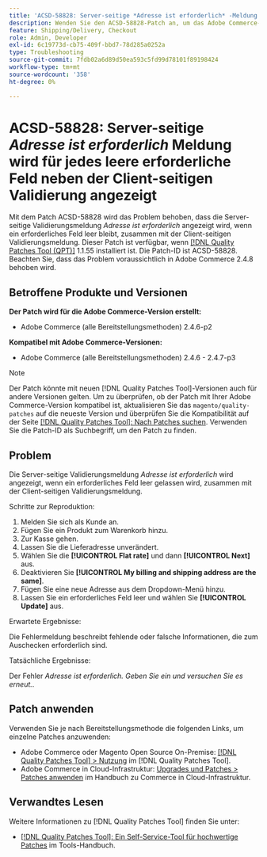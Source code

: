 ```yaml
---
title: 'ACSD-58828: Server-seitige *Adresse ist erforderlich* -Meldung wird für jedes leere erforderliche Feld neben der Client-seitigen Validierung angezeigt'
description: Wenden Sie den ACSD-58828-Patch an, um das Adobe Commerce-Problem zu beheben, bei dem die Server-seitige Validierungsmeldung *address is required* angezeigt wird, wenn ein erforderliches Feld leer gelassen wird, zusammen mit der Client-seitigen Validierungsmeldung.
feature: Shipping/Delivery, Checkout
role: Admin, Developer
exl-id: 6c19773d-cb75-409f-bbd7-78d285a0252a
type: Troubleshooting
source-git-commit: 7fdb02a6d89d50ea593c5fd99d78101f89198424
workflow-type: tm+mt
source-wordcount: '358'
ht-degree: 0%

---
```


# ACSD-58828: Server-seitige *Adresse ist erforderlich* Meldung wird für jedes leere erforderliche Feld neben der Client-seitigen Validierung angezeigt

Mit dem Patch ACSD-58828 wird das Problem behoben, dass die Server-seitige Validierungsmeldung *Adresse ist erforderlich* angezeigt wird, wenn ein erforderliches Feld leer bleibt, zusammen mit der Client-seitigen Validierungsmeldung. Dieser Patch ist verfügbar, wenn [[!DNL Quality Patches Tool (QPT)]](/help/tools/quality-patches-tool/quality-patches-tool-to-self-serve-quality-patches.md) 1.1.55 installiert ist. Die Patch-ID ist ACSD-58828. Beachten Sie, dass das Problem voraussichtlich in Adobe Commerce 2.4.8 behoben wird.

## Betroffene Produkte und Versionen

**Der Patch wird für die Adobe Commerce-Version erstellt:**
* Adobe Commerce (alle Bereitstellungsmethoden) 2.4.6-p2

**Kompatibel mit Adobe Commerce-Versionen:**
* Adobe Commerce (alle Bereitstellungsmethoden) 2.4.6 - 2.4.7-p3

>[!NOTE]
>
>Der Patch könnte mit neuen [!DNL Quality Patches Tool]-Versionen auch für andere Versionen gelten. Um zu überprüfen, ob der Patch mit Ihrer Adobe Commerce-Version kompatibel ist, aktualisieren Sie das `magento/quality-patches` auf die neueste Version und überprüfen Sie die Kompatibilität auf der Seite [[!DNL Quality Patches Tool]: Nach Patches suchen](https://experienceleague.adobe.com/tools/commerce-quality-patches/index.html?lang=de). Verwenden Sie die Patch-ID als Suchbegriff, um den Patch zu finden.

## Problem

Die Server-seitige Validierungsmeldung *Adresse ist erforderlich* wird angezeigt, wenn ein erforderliches Feld leer gelassen wird, zusammen mit der Client-seitigen Validierungsmeldung.

Schritte zur Reproduktion:

1. Melden Sie sich als Kunde an.
1. Fügen Sie ein Produkt zum Warenkorb hinzu.
1. Zur Kasse gehen.
1. Lassen Sie die Lieferadresse unverändert.
1. Wählen Sie die **[!UICONTROL Flat rate]** und dann **[!UICONTROL Next]** aus.
1. Deaktivieren Sie **[!UICONTROL My billing and shipping address are the same]**.
1. Fügen Sie eine neue Adresse aus dem Dropdown-Menü hinzu.
1. Lassen Sie ein erforderliches Feld leer und wählen Sie **[!UICONTROL Update]** aus.

Erwartete Ergebnisse:

Die Fehlermeldung beschreibt fehlende oder falsche Informationen, die zum Auschecken erforderlich sind.

Tatsächliche Ergebnisse:

Der Fehler *Adresse ist erforderlich. Geben Sie ein und versuchen Sie es erneut.*.

## Patch anwenden

Verwenden Sie je nach Bereitstellungsmethode die folgenden Links, um einzelne Patches anzuwenden:

* Adobe Commerce oder Magento Open Source On-Premise: [[!DNL Quality Patches Tool] > Nutzung](/help/tools/quality-patches-tool/usage.md) im [!DNL Quality Patches Tool].
* Adobe Commerce in Cloud-Infrastruktur: [Upgrades und Patches > Patches anwenden](https://experienceleague.adobe.com/docs/commerce-cloud-service/user-guide/develop/upgrade/apply-patches.html?lang=de) im Handbuch zu Commerce in Cloud-Infrastruktur.

## Verwandtes Lesen

Weitere Informationen zu [!DNL Quality Patches Tool] finden Sie unter:

* [[!DNL Quality Patches Tool]: Ein Self-Service-Tool für hochwertige Patches](/help/tools/quality-patches-tool/quality-patches-tool-to-self-serve-quality-patches.md) im Tools-Handbuch.
